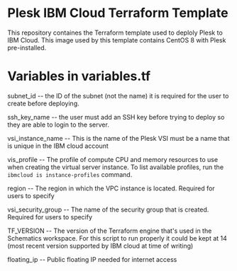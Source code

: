 # Plesk IBM Cloud Terraform Template
This repository containes the Terraform template used to deploly Plesk to IBM Cloud. This image used by this template contains CentOS 8 with Plesk pre-installed.

# Variables in variables.tf

subnet_id -- the ID of the subnet (not the name) it is required for the user to create before deploying.

ssh_key_name -- the user must add an SSH key before trying to deploy so they are able to login to the server.

vsi_instance_name -- This is the name of the Plesk VSI must be a name that is unique in the IBM cloud account

vis_profile -- The profile of compute CPU and memory resources to use when creating the virtual server instance. To list available profiles, run the `ibmcloud is instance-profiles` command.

region -- The region in which the VPC instance is located. Required for users to specify

vsi_security_group -- The name of the security group that is created. Required for users to specify

TF_VERSION -- The version of the Terraform engine that's used in the Schematics workspace. For this script to run properly it could be kept at 14 (most recent version supported by IBM cloud at time of writing)

floating_ip -- Public floating IP needed for internet access
